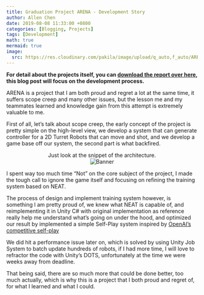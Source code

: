```yaml
---
title: Graduation Project ARENA - Development Story
author: Allen Chen
date: 2019-08-08 11:33:00 +0800
categories: [Blogging, Projects]
tags: [Development]
math: true
mermaid: true
image:
  src: https://res.cloudinary.com/pakila/image/upload/q_auto,f_auto/ARENA_Training_System_prpu27.png
---
```


**For detail about the projects itself, you can [download the report over here](https://drive.google.com/file/d/1nl0KPjDD4ljEpWqRdkl_3kDE-_V7Fc4e/view?usp=sharing), this blog post will focus on the development process.**

ARENA is a project that I am both proud and regret a lot at the same time, it suffers scope creep and many other issues, but the lesson me and my teammates learned and knowledge gain from this attempt is extremely valuable to me.

First of all, let’s talk about scope creep, the early concept of the project is pretty simple on the high-level view, we develop a system that can generate controller for a 2D Turret Robots that can move and shot, and we develop a game base off our system, the second part is what backfired.

<center>Just look at the snippet of the architecture.</center>

<center>
<div class="Banner">
<img src="https://res.cloudinary.com/pakila/image/upload/f_auto,q_auto/OhGod_r5pj7f.jpg"  alt="Banner" >
</div>

</center>

I spent way too much time “Not” on the core subject of the project, I made the tough call to ignore the game itself and focusing on refining the training system based on NEAT.

The process of design and implement training system however, is something I am pretty proud of, we knew what NEAT is capable of, and reimplementing it in Unity C# with original implementation as reference really help me understand what’s going on under the hood, and optimized our result by implemented a simple Self-Play system inspired by [OpenAI’s competitive self-play]( https://openai.com/blog/competitive-self-play/)

We did hit a performance issue later on, which is solved by using Unity Job System to batch update hundreds of robots, if I had more time, I will love to refractor the code with Unity’s DOTS, unfortunately at the time we were weeks away from deadline.

That being said, there are so much more that could be done better, too much actually, which is why this is a project that I both proud and regret of, for what I learned and what I could.

